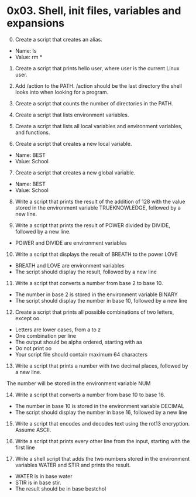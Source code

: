 # 0x03. Shell, init files, variables and expansions


0. Create a script that creates an alias.

- Name: ls
- Value: rm *

1. Create a script that prints hello user, where user is the current Linux user.

2. Add /action to the PATH. /action should be the last directory the shell looks into when looking for a program.

3. Create a script that counts the number of directories in the PATH.

4. Create a script that lists environment variables.

5. Create a script that lists all local variables and environment variables, and functions.

6. Create a script that creates a new local variable.

- Name: BEST
- Value: School


7. Create a script that creates a new global variable.

- Name: BEST
- Value: School

8. Write a script that prints the result of the addition of 128 with the value stored in the environment variable TRUEKNOWLEDGE, followed by a new line.

9. Write a script that prints the result of POWER divided by DIVIDE, followed by a new line.

- POWER and DIVIDE are environment variables

10. Write a script that displays the result of BREATH to the power LOVE

- BREATH and LOVE are environment variables
- The script should display the result, followed by a new line

11. Write a script that converts a number from base 2 to base 10.

- The number in base 2 is stored in the environment variable BINARY
- The script should display the number in base 10, followed by a new line
   
12. Create a script that prints all possible combinations of two letters, except oo.

- Letters are lower cases, from a to z
- One combination per line
- The output should be alpha ordered, starting with aa
- Do not print oo
- Your script file should contain maximum 64 characters
   
13. Write a script that prints a number with two decimal places, followed by a new line.

The number will be stored in the environment variable NUM
   
14. Write a script that converts a number from base 10 to base 16.

- The number in base 10 is stored in the environment variable DECIMAL
- The script should display the number in base 16, followed by a new line
   
15. Write a script that encodes and decodes text using the rot13 encryption. Assume ASCII.
   
16. Write a script that prints every other line from the input, starting with the first line
   
17. Write a shell script that adds the two numbers stored in the environment variables WATER and STIR and prints the result.

- WATER is in base water
- STIR is in base stir.
- The result should be in base bestchol
